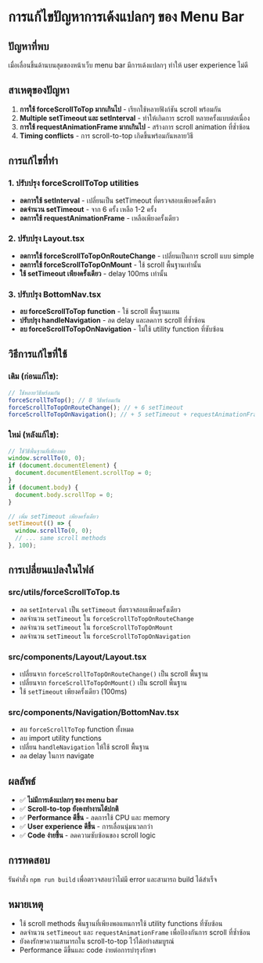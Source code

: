 # การแก้ไขปัญหาการเด้งแปลกๆ ของ Menu Bar

## ปัญหาที่พบ
เมื่อเลื่อนขึ้นด้านบนสุดของหน้าเว็บ menu bar มีการเด้งแปลกๆ ทำให้ user experience ไม่ดี

## สาเหตุของปัญหา
1. **การใช้ forceScrollToTop มากเกินไป** - เรียกใช้หลายฟังก์ชัน scroll พร้อมกัน
2. **Multiple setTimeout และ setInterval** - ทำให้เกิดการ scroll หลายครั้งแบบต่อเนื่อง
3. **การใช้ requestAnimationFrame มากเกินไป** - สร้างการ scroll animation ที่ซ้ำซ้อน
4. **Timing conflicts** - การ scroll-to-top เกิดขึ้นพร้อมกันหลายวิธี

## การแก้ไขที่ทำ

### 1. ปรับปรุง forceScrollToTop utilities
- **ลดการใช้ setInterval** - เปลี่ยนเป็น setTimeout ที่ตรวจสอบเพียงครั้งเดียว
- **ลดจำนวน setTimeout** - จาก 6 ครั้ง เหลือ 1-2 ครั้ง
- **ลดการใช้ requestAnimationFrame** - เหลือเพียงครั้งเดียว

### 2. ปรับปรุง Layout.tsx
- **ลดการใช้ forceScrollToTopOnRouteChange** - เปลี่ยนเป็นการ scroll แบบ simple
- **ลดการใช้ forceScrollToTopOnMount** - ใช้ scroll พื้นฐานเท่านั้น
- **ใช้ setTimeout เพียงครั้งเดียว** - delay 100ms เท่านั้น

### 3. ปรับปรุง BottomNav.tsx
- **ลบ forceScrollToTop function** - ใช้ scroll พื้นฐานแทน
- **ปรับปรุง handleNavigation** - ลด delay และลดการ scroll ที่ซ้ำซ้อน
- **ลบ forceScrollToTopOnNavigation** - ไม่ใช้ utility function ที่ซับซ้อน

## วิธีการแก้ไขที่ใช้

### เดิม (ก่อนแก้ไข):
```javascript
// ใช้หลายวิธีพร้อมกัน
forceScrollToTop(); // 8 วิธีพร้อมกัน
forceScrollToTopOnRouteChange(); // + 6 setTimeout
forceScrollToTopOnNavigation(); // + 5 setTimeout + requestAnimationFrame
```

### ใหม่ (หลังแก้ไข):
```javascript
// ใช้วิธีพื้นฐานที่เพียงพอ
window.scrollTo(0, 0);
if (document.documentElement) {
  document.documentElement.scrollTop = 0;
}
if (document.body) {
  document.body.scrollTop = 0;
}

// เพิ่ม setTimeout เพียงครั้งเดียว
setTimeout(() => {
  window.scrollTo(0, 0);
  // ... same scroll methods
}, 100);
```

## การเปลี่ยนแปลงในไฟล์

### src/utils/forceScrollToTop.ts
- ลด `setInterval` เป็น `setTimeout` ที่ตรวจสอบเพียงครั้งเดียว
- ลดจำนวน `setTimeout` ใน `forceScrollToTopOnRouteChange`
- ลดจำนวน `setTimeout` ใน `forceScrollToTopOnMount`
- ลดจำนวน `setTimeout` ใน `forceScrollToTopOnNavigation`

### src/components/Layout/Layout.tsx
- เปลี่ยนจาก `forceScrollToTopOnRouteChange()` เป็น scroll พื้นฐาน
- เปลี่ยนจาก `forceScrollToTopOnMount()` เป็น scroll พื้นฐาน
- ใช้ `setTimeout` เพียงครั้งเดียว (100ms)

### src/components/Navigation/BottomNav.tsx
- ลบ `forceScrollToTop` function ทั้งหมด
- ลบ import utility functions
- เปลี่ยน `handleNavigation` ให้ใช้ scroll พื้นฐาน
- ลด delay ในการ navigate

## ผลลัพธ์

- ✅ **ไม่มีการเด้งแปลกๆ ของ menu bar**
- ✅ **Scroll-to-top ยังคงทำงานได้ปกติ**
- ✅ **Performance ดีขึ้น** - ลดการใช้ CPU และ memory
- ✅ **User experience ดีขึ้น** - การเลื่อนนุ่มนวลกว่า
- ✅ **Code ง่ายขึ้น** - ลดความซับซ้อนของ scroll logic

## การทดสอบ

รันคำสั่ง `npm run build` เพื่อตรวจสอบว่าไม่มี error และสามารถ build ได้สำเร็จ

## หมายเหตุ

- ใช้ scroll methods พื้นฐานที่เพียงพอแทนการใช้ utility functions ที่ซับซ้อน
- ลดจำนวน `setTimeout` และ `requestAnimationFrame` เพื่อป้องกันการ scroll ที่ซ้ำซ้อน
- ยังคงรักษาความสามารถใน scroll-to-top ไว้ได้อย่างสมบูรณ์
- Performance ดีขึ้นและ code ง่ายต่อการบำรุงรักษา
